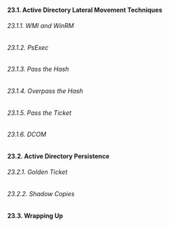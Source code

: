 #### 23.1. Active Directory Lateral Movement Techniques
###### 23.1.1. WMI and WinRM
###### 23.1.2. PsExec
###### 23.1.3. Pass the Hash
###### 23.1.4. Overpass the Hash
###### 23.1.5. Pass the Ticket
###### 23.1.6. DCOM
#### 23.2. Active Directory Persistence
###### 23.2.1. Golden Ticket
###### 23.2.2. Shadow Copies
#### 23.3. Wrapping Up